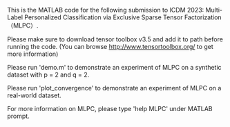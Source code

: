 This is the MATLAB code for the following submission  to ICDM 2023: 
Multi-Label Personalized Classification via Exclusive Sparse Tensor Factorization （MLPC）. 

Please make sure to download tensor toolbox v3.5 and add it to path before running the code. (You can browse http://www.tensortoolbox.org/ to get more information)

Please run 'demo.m' to demonstrate an experiment of MLPC on a synthetic dataset with p = 2 and q = 2.

Please run 'plot_convergence' to demonstrate an experiment of MLPC on a real-world dataset.

For more information on MLPC, please type 'help MLPC'  under MATLAB prompt.